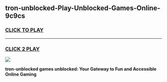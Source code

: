 
## tron-unblocked-Play-Unblocked-Games-Online-9c9cs
<h3>
<a href="https://premium76.site?title=tron-unblocked&ref=25A">CLICK TO PLAY</a></h3>
<hr>

<h3>
<a href="https://premium76.site?title=tron-unblocked&ref=25A">CLICK 2 PLAY</a>
  
</h3>

<a href="https://premium76.site?title=tron-unblocked&ref=25A"><img src="https://clearcache.store/games.png"></a>


**tron-unblocked games unblocked: Your Gateway to Fun and Accessible Online Gaming**
